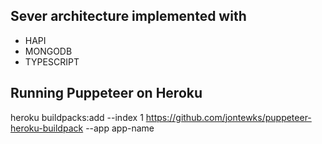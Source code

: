 ## Sever architecture implemented with
-  HAPI
-  MONGODB
-  TYPESCRIPT

## Running Puppeteer on Heroku
heroku buildpacks:add --index 1  https://github.com/jontewks/puppeteer-heroku-buildpack --app app-name
